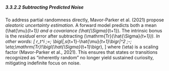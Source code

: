 ##### 3.3.2.2 Subtracting Predicted Noise
To address partial randomness directly, Mavor-Parker et al. (2021) propose *aleatoric uncertainty estimation*. A forward model predicts both a mean \(\hat{\mu}_{t+1}\) and a covariance \(\hat{\Sigma}_{t+1}\). The intrinsic bonus is the *residual* error after subtracting \(\mathrm{Tr}(\hat{\Sigma}_{t+1})\). In other words:
\[
r_t^i
\;=\;
\bigl\|\,s_{t+1}-\hat{\mu}_{t+1}\bigr\|^2
\;-\;
\eta\;\mathrm{Tr}\!\bigl(\hat{\Sigma}_{t+1}\bigr),
\]
where \(\eta\) is a scaling factor (Mavor-Parker et al., 2021). This ensures that states or transitions recognized as “inherently random” no longer yield sustained curiosity, mitigating indefinite focus on noise.
